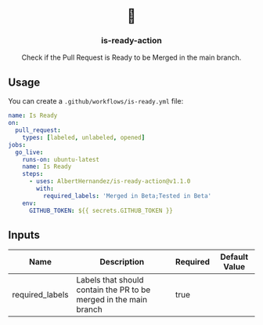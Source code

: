 <h1 align="center">🚀</h1>
<h3 align="center">is-ready-action</h3>

<p align="center">
    Check if the Pull Request is Ready to be Merged in the main branch.
</p>

## Usage

You can create a `.github/workflows/is-ready.yml` file:

```yaml
name: Is Ready
on:
  pull_request:
    types: [labeled, unlabeled, opened]
jobs:
  go_live:
    runs-on: ubuntu-latest
    name: Is Ready
    steps:
      - uses: AlbertHernandez/is-ready-action@v1.1.0
        with:
          required_labels: 'Merged in Beta;Tested in Beta'
    env:
      GITHUB_TOKEN: ${{ secrets.GITHUB_TOKEN }}

```

## Inputs

| Name | Description | Required | Default Value |
|------|-------------|----------|---------------|
| required_labels | Labels that should contain the PR to be merged in the main branch | true | |

